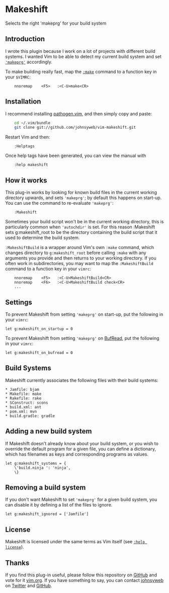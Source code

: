 Makeshift
=========

Selects the right 'makeprg' for your build system

Introduction
------------

I wrote this plugin because I work on a lot of projects with different build
systems. I wanted Vim to be able to detect my current build system and set
[`'makeprg'`](http://vimdoc.sourceforge.net/htmldoc/options.html#'makeprg')
accordingly.

To make building really fast, map the
[`:make`](http://vimdoc.sourceforge.net/htmldoc/quickfix.html#:make_makeprg)
command to a function key in your `$VIMRC`:

```vim
    nnoremap    <F5>   :<C-U>make<CR>
```

Installation
------------

I recommend installing [pathogen.vim](https://github.com/tpope/vim-pathogen),
and then simply copy and paste:

```sh
    cd ~/.vim/bundle
    git clone git://github.com/johnsyweb/vim-makeshift.git
```

Restart Vim and then:

```vim
    :Helptags
```

Once help tags have been generated, you can view the manual with

```vim
    :help makeshift
```

How it works
------------

This plug-in works by looking for known build files in the current working
directory upwards, and sets `'makeprg'`; by default this happens on start-up.
You can use the command to re-evaluate `'makeprg'`:

```vim
    :Makeshift
```

Sometimes your build script won't be in the current working directory, this is
particularly common when `'autochdir'` is set. For this reason :Makeshift sets
g:makeshift_root to be the directory containing the build script that it used to
determine the build system.

`:MakeshiftBuild` is a wrapper around Vim's own `:make` command, which changes
directory to `g:makeshift_root` before calling `:make` with any arguments you
provide and then returns to your working directory. If you often work in
subdirectories, you may want to map the `:MakeshiftBuild` command to a function
key in your `vimrc`:

```vim
    nnoremap    <F5>   :<C-U>MakeshiftBuild<CR>
    nnoremap    <F6>   :<C-U>MakeshiftBuild check<CR>
    ...
```

Settings
--------

To prevent Makeshift from setting `'makeprg'` on start-up, put the following
in your `vimrc`:

    let g:makeshift_on_startup = 0

To prevent Makeshift from setting `'makeprg'` on
[BufRead](http://vimdoc.sourceforge.net/htmldoc/autocmd.html#BufRead), put the
following in your `vimrc`:

    let g:makeshift_on_bufread = 0

Build Systems
-------------

Makeshift currently associates the following files with their build systems:

    * Jamfile: bjam
    * Makefile: make
    * Rakefile: rake
    * SConstruct: scons
    * build.xml: ant
    * pom.xml: mvn
    * build.gradle: gradle

Adding a new build system
-------------------------

If Makeshift doesn't already know about your build system, or you wish to
override the default program for a given file, you can define a dictionary,
which has filenames as keys and corresponding programs as values.

    let g:makeshift_systems = {
        \'build.ninja ': 'ninja',
        \}


Removing a build system
-----------------------

If you don't want Makeshift to set `'makeprg'` for a given build system, you
can disable it by defining a list of the files to ignore.

    let g:makeshift_ignored = ['Jamfile']

License
-------

Makeshift is licensed under the same terms as Vim itself (see [`:help
license`](http://vimdoc.sourceforge.net/htmldoc/uganda.html#license)).

Thanks
------

If you find this plug-in useful, please follow this repository on
[GitHub](https://github.com/johnsyweb/vim-makeshift) and vote for it
[vim.org](http://www.vim.org/scripts/script.php?script_id=4278). If you have
something to say, you can contact [johnsyweb](http://johnsy.com/about/) on
[Twitter](http://twitter.com/johnsyweb/) and
[GitHub](https://github.com/johnsyweb/).

